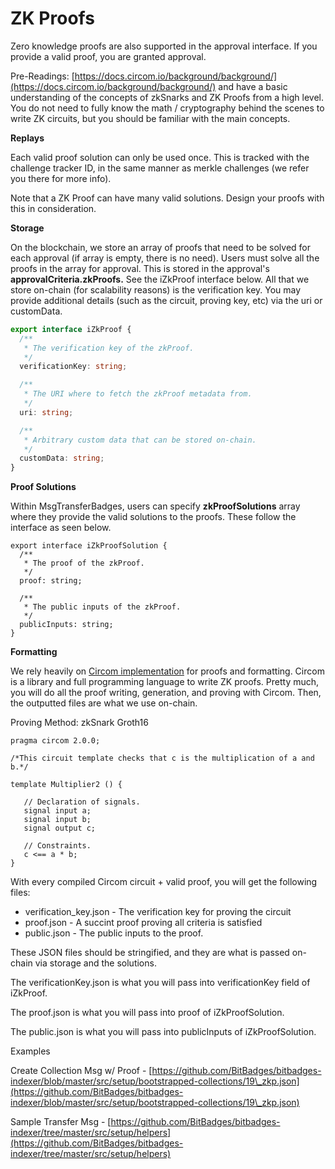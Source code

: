 # ZK Proofs

Zero knowledge proofs are also supported in the approval interface. If you provide a valid proof, you are granted approval.&#x20;

Pre-Readings: [https://docs.circom.io/background/background/](https://docs.circom.io/background/background/) and have a basic understanding of the concepts of zkSnarks and ZK Proofs from a high level. You do not need to fully know the math / cryptography behind the scenes to write ZK circuits, but you should be familiar with the main concepts.

**Replays**

Each valid proof solution can only be used once. This is tracked with the challenge tracker ID, in the same manner as merkle challenges (we refer you there for more info).

Note that a ZK Proof can have many valid solutions. Design your proofs with this in consideration.

**Storage**

On the blockchain, we store an array of proofs that need to be solved for each approval (if array is empty, there is no need). Users must solve all the proofs in the array for approval. This is stored in the approval's **approvalCriteria.zkProofs.** See the iZkProof interface below. All that we store on-chain (for scalability reasons) is the verification key. You may provide additional details (such as the circuit, proving key, etc) via the uri or customData.&#x20;

```typescript
export interface iZkProof {
  /**
   * The verification key of the zkProof.
   */
  verificationKey: string;

  /**
   * The URI where to fetch the zkProof metadata from.
   */
  uri: string;

  /**
   * Arbitrary custom data that can be stored on-chain.
   */
  customData: string;
}

```

**Proof Solutions**

Within MsgTransferBadges, users can specify **zkProofSolutions** array where they provide the valid solutions to the proofs. These follow the interface as seen below.

```
export interface iZkProofSolution {
  /**
   * The proof of the zkProof.
   */
  proof: string;

  /**
   * The public inputs of the zkProof.
   */
  publicInputs: string;
}
```

**Formatting**

We rely heavily on [Circom implementation](https://docs.circom.io/getting-started/installation/) for proofs and formatting. Circom is a library and full programming language to write ZK proofs. Pretty much, you will do all the proof writing, generation, and proving with Circom. Then, the outputted files are what we use on-chain.

Proving Method: zkSnark Groth16

```
pragma circom 2.0.0;

/*This circuit template checks that c is the multiplication of a and b.*/  

template Multiplier2 () {  

   // Declaration of signals.  
   signal input a;  
   signal input b;  
   signal output c;  

   // Constraints.  
   c <== a * b;  
}
```

With every compiled Circom circuit + valid proof, you will get the following files:

* verification\_key.json - The verification key for proving the circuit
* proof.json - A succint proof proving all criteria is satisfied
* public.json - The public inputs to the proof.

These JSON files should be stringified, and they are what is passed on-chain via storage and the solutions.

The verificationKey.json is what you will pass into verificationKey field of iZkProof.

The proof.json is what you will pass into proof of iZkProofSolution.

The public.json is what you will pass into publicInputs of iZkProofSolution.



Examples

Create Collection Msg w/ Proof - [https://github.com/BitBadges/bitbadges-indexer/blob/master/src/setup/bootstrapped-collections/19\_zkp.json](https://github.com/BitBadges/bitbadges-indexer/blob/master/src/setup/bootstrapped-collections/19\_zkp.json)

Sample Transfer Msg - [https://github.com/BitBadges/bitbadges-indexer/tree/master/src/setup/helpers](https://github.com/BitBadges/bitbadges-indexer/tree/master/src/setup/helpers)
